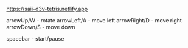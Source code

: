 https://saii-d3v-tetris.netlify.app

arrowUp/W - rotate
arrowLeft/A - move left
arrowRight/D - move right
arrowDown/S - move down

spacebar - start/pause
